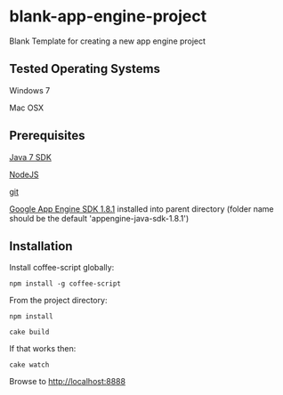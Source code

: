 blank-app-engine-project
========================

Blank Template for creating a new app engine project

## Tested Operating Systems

Windows 7

Mac OSX

## Prerequisites

[Java 7 SDK](http://www.oracle.com/technetwork/java/javase/downloads/jdk7-downloads-1880260.html)

[NodeJS](http://nodejs.org/)

[git](http://git-scm.com/downloads)

[Google App Engine SDK 1.8.1](https://developers.google.com/appengine/downloads#Google_App_Engine_SDK_for_Java) installed into parent directory
(folder name should be the default 'appengine-java-sdk-1.8.1')

## Installation

Install coffee-script globally:

    npm install -g coffee-script

From the project directory:

    npm install

    cake build

If that works then:

    cake watch

Browse to [http://localhost:8888](http://localhost:8888)

